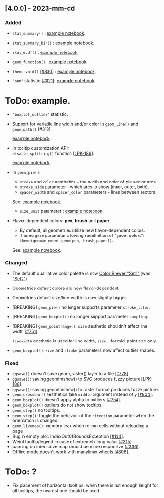 ## [4.0.0] - 2023-mm-dd

### Added

- `stat_summary()` : 
  [example notebook](https://nbviewer.org/github/JetBrains/lets-plot/blob/master/docs/f-23c/stat_summary.ipynb).

- `stat_summary_bin()` :
  [example notebook](https://nbviewer.org/github/JetBrains/lets-plot/blob/master/docs/f-23c/stat_summary_bin.ipynb).

- `stat_ecdf()` :
  [example notebook](https://nbviewer.org/github/JetBrains/lets-plot/blob/master/docs/f-23c/stat_ecdf.ipynb). 

- `geom_function()` :
  [example notebook](https://nbviewer.org/github/JetBrains/lets-plot/blob/master/docs/f-23c/geom_function.ipynb).

- `theme_void()` [[#830](https://github.com/JetBrains/lets-plot/issues/830)] :
  [example notebook](https://nbviewer.org/github/JetBrains/lets-plot/blob/master/docs/f-23c/theme_void.ipynb).

- `"sum"` statistic [[#821](https://github.com/JetBrains/lets-plot/issues/821)]:
  [example notebook](https://nbviewer.org/github/JetBrains/lets-plot/blob/master/docs/f-23c/stat_sum.ipynb).
                                  
# ToDo: example.
- `"boxplot_outlier"` statistic.          
                               
- Support for variadic line width and/or color in `geom_line()` and `geom_path()` [[#313](https://github.com/JetBrains/lets-plot/issues/313)].

  [example notebook](https://nbviewer.org/github/JetBrains/lets-plot/blob/master/docs/f-23c/aes_size_color_variadic_lines.ipynb). 
      

- In tooltip customization API:\
  `disable_splitting()` function [[LPK-189](https://github.com/JetBrains/lets-plot-kotlin/issues/189)].

  [example notebook](https://nbviewer.org/github/JetBrains/lets-plot/blob/master/docs/f-23c/tooltips_disable_splitting.ipynb).


- In `geom_pie()`:
  - `stroke` and `color` aesthetics - the width and color of pie sector arcs.
  - `stroke_side` parameter - which arcs to show (inner, outer, both).
  - `spacer_width` and `spacer_color` parameters - lines between sectors.
  
  See: [example notebook](https://nbviewer.org/github/JetBrains/lets-plot/blob/master/docs/f-23c/geom_pie_stroke_and_spacers.ipynb).

  - `size_unit` parameter : [example notebook](https://nbviewer.org/github/JetBrains/lets-plot/blob/master/docs/f-23c/geom_pie_size_unit.ipynb).


- Flavor-dependent colors: **pen**, **brush** and **paper** 
  - By default, all geometries utilize new flavor-dependent colors. 
  - Theme `geom` parameter allowing redefinition of "geom colors":  `theme(geom=element_geom(pen, brush,paper))`.

  See: [example notebook](https://nbviewer.org/github/JetBrains/lets-plot/blob/master/docs/f-23c/geom_theme_colors.ipynb).


### Changed

- The default qualitative color palette is now [Color Brewer "Set1"](https://colorbrewer2.org/#type=qualitative&scheme=Set1&n=9) (was ["Set2"](https://colorbrewer2.org/#type=qualitative&scheme=Set2&n=8))
- Geometries default colors are now flavor-dependent.
- Geometries default size/line-width is now slightly bigger.

- [BREAKING] `geom_pie()` no longer supports parameter `stroke_color`.

- [BREAKING] `geom_boxplot()` no longer support parameter `sampling`.

- [BREAKING] `geom_pointrange()`: `size` aesthetic shouldn't affect line width [[#751](https://github.com/JetBrains/lets-plot/issues/751)]:

  `linewidth` aesthetic is used for line width, `size` - for mid-point size only.

- `geom_boxplot()`: `size` and `stroke` parameters now affect outlier shapes.


### Fixed

- `ggsave()` doesn't save geom_raster() layer to a file [[#778](https://github.com/JetBrains/lets-plot/issues/778)].
- `ggsave()`: saving geomImshow() to SVG produces fuzzy picture [[LPK-188](https://github.com/JetBrains/lets-plot-kotlin/issues/188)].
- `ggsave()`: saving geomImshow() to raster format produces fuzzy picture.
- `geom_crossbar()` aesthetics take `middle` argument instead of `y` [[#804](https://github.com/JetBrains/lets-plot/issues/804)].
- `geom_boxplot()` doesn't apply alpha to outliers [[#754](https://github.com/JetBrains/lets-plot/issues/754)].
- `geom_boxplot()` outliers do not show tooltips.
- `geom_step()` no tooltips.
- `geom_step()`: toggle the behavior of the `direction` parameter when the orientation is changed.
- `geom_livemap()`: memory leak when re-run cells without reloading a page.
- Bug in empty plot: IndexOutOfBoundsException [[#194](https://github.com/JetBrains/lets-plot-kotlin/issues/194)].
- Weird tooltip/legend in case of extremely long value [[#315](https://github.com/JetBrains/lets-plot/issues/315)].
- panning on interactive map should be more responsive [[#336](https://github.com/JetBrains/lets-plot/issues/336)].
- Offline mode doesn't work with manylinux wheels [[#808](https://github.com/JetBrains/lets-plot/issues/808)].

# ToDo: ?
- Fix placement of horizontal tooltips: when there is not enough height for all tooltips, the nearest one should be used.
